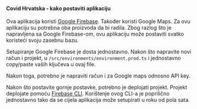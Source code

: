 #### Covid Hrvatska - kako postaviti aplikaciju

Ova aplikacija koristi [Google Firebase](https://firebase.google.com/?gclid=CjwKCAjw95D0BRBFEiwAcO1KDG4U6gFKDtyJoHYMRnTmQUmsKu-cOAwLqgdTzejeRa1LEj3zK4NeNhoCNYcQAvD_BwE). Također
koristi Google Maps. Za ovu aplikaciju su potrebna oba proizvoda da bi radila. Zbog razlog što je napravljena
sa Google Firebase-om, ovu aplikaciju može postaviti svatko koristeći svoju zasebnu bazu.

Setupiranje Google Firebase je dosta jednostavno. Nakon što napravite novi račun i projekt,
u `/src/environments/environment.prod.ts` i jednostavno copy/paste vaših ključeva u ovaj file.

Nakon toga, potrebno je napraviti račun i za Google maps odnosno API key. 

Nakon što postavite gornje postavke, potrebno je deplojati projekt. Projekt deplojate
pomoću [Firebase CLI](https://firebase.google.com/docs/cli). Korištenje ovog CLI-a je poprilično
jednostavno tako da se cijela aplikacija može setupirati u roku od pola sata.


